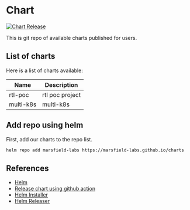 # Chart

[![Chart Release](https://github.com/marsfield-labs/charts/actions/workflows/build-chart.yaml/badge.svg)](https://github.com/marsfield-labs/charts/actions/workflows/build-chart.yaml)

This is git repo of available charts published for users.

## List of charts

Here is a list of charts available:

  Name  | Description
--------|-----------------
rtl-poc | rtl poc project
multi-k8s | multi-k8s

## Add repo using helm

First, add our charts to the repo list.

```sh
helm repo add marsfield-labs https://marsfield-labs.github.io/charts
```

## References

* [Helm](https://helm.sh)
* [Release chart using github action](https://helm.sh/docs/howto/chart_releaser_action/)
* [Helm Installer](https://github.com/marketplace/actions/helm-tool-installer)
* [Helm Releaser](https://github.com/marketplace/actions/helm-chart-releaser)
